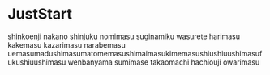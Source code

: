 # JustStart
shinkoenji
nakano
shinjuku
nomimasu
suginamiku
wasurete
harimasu
kakemasu
kazarimasu
narabemasu
uemasumadushimasumatomemasushimaimasukimemasushiushiuushimasufukushiuushimasu
wenbanyama
sumimase
takaomachi
hachiouji
owarimasu
